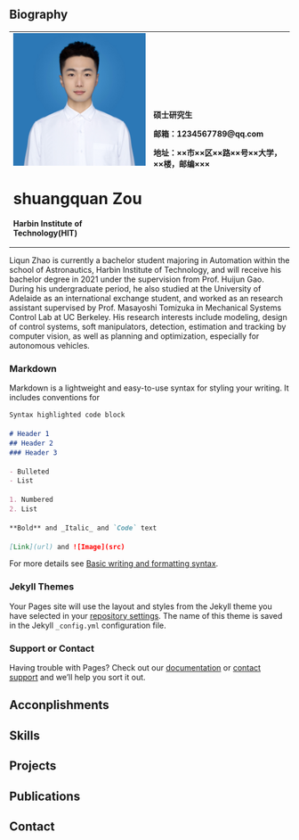 ## Biography
<table border="0">
  <tr>
    <td width="50%">
      <img src="/396a735b993cb232e36d0755d7337ad.jpg" width="100%">   
            <h1>shuangquan Zou</h1>
            <p><b>Harbin Institute of Technology(HIT)</b></p>
  </td>
    <td width="50%">
      <p><b>硕士研究生</b></p>
      <p><b>邮箱：1234567789@qq.com</b></p>
      <p><b>地址：××市××区××路××号××大学，××楼，邮编×××</b></p>
    </td>
  </tr>
</table>

Liqun Zhao is currently a bachelor student majoring in Automation within the school of Astronautics, Harbin Institute of Technology, and will receive his bachelor degree in 2021 under the supervision from Prof. Huijun Gao. During his undergraduate period, he also studied at the University of Adelaide as an international exchange student, and worked as an research assistant supervised by Prof. Masayoshi Tomizuka in Mechanical Systems Control Lab at UC Berkeley. His research interests include modeling, design of control systems, soft manipulators, detection, estimation and tracking by computer vision, as well as planning and optimization, especially for autonomous vehicles.


### Markdown

Markdown is a lightweight and easy-to-use syntax for styling your writing. It includes conventions for

```markdown
Syntax highlighted code block

# Header 1
## Header 2
### Header 3

- Bulleted
- List

1. Numbered
2. List

**Bold** and _Italic_ and `Code` text

[Link](url) and ![Image](src)
```

For more details see [Basic writing and formatting syntax](https://docs.github.com/en/github/writing-on-github/getting-started-with-writing-and-formatting-on-github/basic-writing-and-formatting-syntax).

### Jekyll Themes

Your Pages site will use the layout and styles from the Jekyll theme you have selected in your [repository settings](https://github.com/zyyzuibang/shuangquanzou.github.io/settings/pages). The name of this theme is saved in the Jekyll `_config.yml` configuration file.

### Support or Contact

Having trouble with Pages? Check out our [documentation](https://docs.github.com/categories/github-pages-basics/) or [contact support](https://support.github.com/contact) and we’ll help you sort it out.

## Acconplishments
## Skills
## Projects
## Publications
## Contact


